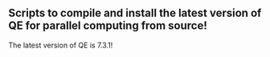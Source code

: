 ## Scripts to compile and install the latest version of QE for parallel computing from source!

The latest version of QE is 7.3.1!
